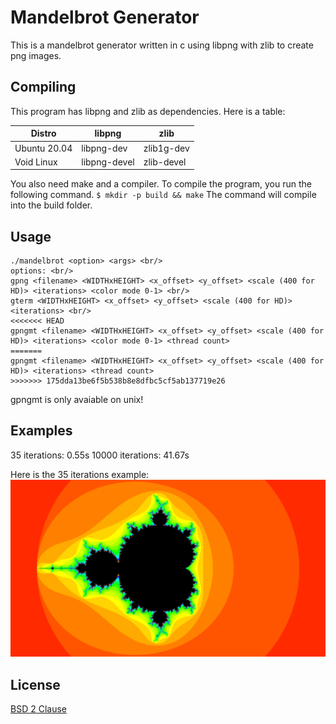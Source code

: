 # Mandelbrot Generator
This is a mandelbrot generator written in c using libpng with zlib to create png images.

## Compiling
This program has libpng and zlib as dependencies. Here is a table:

| Distro       | libpng       | zlib       |
|--------------|--------------|------------|
| Ubuntu 20.04 | libpng-dev   | zlib1g-dev |
| Void Linux   | libpng-devel | zlib-devel |

You also need make and a compiler. To compile the program, you run the following command.
`$ mkdir -p build && make`
The command will compile into the build folder.

## Usage
```
./mandelbrot <option> <args> <br/>
options: <br/>
gpng <filename> <WIDTHxHEIGHT> <x_offset> <y_offset> <scale (400 for HD)> <iterations> <color mode 0-1> <br/>
gterm <WIDTHxHEIGHT> <x_offset> <y_offset> <scale (400 for HD)> <iterations> <br/>
<<<<<<< HEAD
gpngmt <filename> <WIDTHxHEIGHT> <x_offset> <y_offset> <scale (400 for HD)> <iterations> <color mode 0-1> <thread count>
=======
gpngmt <filename> <WIDTHxHEIGHT> <x_offset> <y_offset> <scale (400 for HD)> <iterations> <thread count>
>>>>>>> 175dda13be6f5b538b8e8dfbc5cf5ab137719e26
```

gpngmt is only avaiable on unix!
## Examples
35 iterations: 0.55s
10000 iterations: 41.67s

Here is the 35 iterations example:
![image of mandelbrot](doc_image.png)

## License
[BSD 2 Clause](LICENSE)
